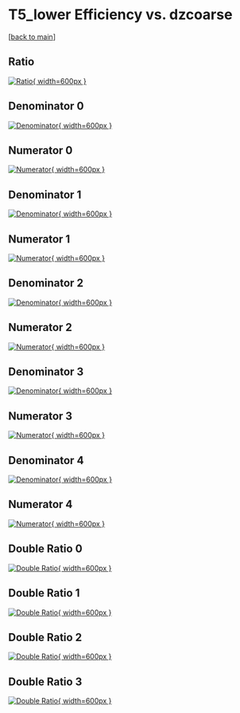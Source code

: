 # T5_lower Efficiency vs. dzcoarse

[[back to main](./)]



## Ratio

[![Ratio](../mtv/var/T5_lower_vtr_321_1_eff_dzcoarse.png){ width=600px }](../mtv/var/T5_lower_vtr_321_1_eff_dzcoarse.pdf)

## Denominator 0

[![Denominator](../mtv/den/T5_lower_vtr_321_1_eff_dzcoarse_den0.png){ width=600px }](../mtv/den/T5_lower_vtr_321_1_eff_dzcoarse_den0.pdf)

## Numerator 0

[![Numerator](../mtv/num/T5_lower_vtr_321_1_eff_dzcoarse_num0.png){ width=600px }](../mtv/num/T5_lower_vtr_321_1_eff_dzcoarse_num0.pdf)

## Denominator 1

[![Denominator](../mtv/den/T5_lower_vtr_321_1_eff_dzcoarse_den1.png){ width=600px }](../mtv/den/T5_lower_vtr_321_1_eff_dzcoarse_den1.pdf)

## Numerator 1

[![Numerator](../mtv/num/T5_lower_vtr_321_1_eff_dzcoarse_num1.png){ width=600px }](../mtv/num/T5_lower_vtr_321_1_eff_dzcoarse_num1.pdf)

## Denominator 2

[![Denominator](../mtv/den/T5_lower_vtr_321_1_eff_dzcoarse_den2.png){ width=600px }](../mtv/den/T5_lower_vtr_321_1_eff_dzcoarse_den2.pdf)

## Numerator 2

[![Numerator](../mtv/num/T5_lower_vtr_321_1_eff_dzcoarse_num2.png){ width=600px }](../mtv/num/T5_lower_vtr_321_1_eff_dzcoarse_num2.pdf)

## Denominator 3

[![Denominator](../mtv/den/T5_lower_vtr_321_1_eff_dzcoarse_den3.png){ width=600px }](../mtv/den/T5_lower_vtr_321_1_eff_dzcoarse_den3.pdf)

## Numerator 3

[![Numerator](../mtv/num/T5_lower_vtr_321_1_eff_dzcoarse_num3.png){ width=600px }](../mtv/num/T5_lower_vtr_321_1_eff_dzcoarse_num3.pdf)

## Denominator 4

[![Denominator](../mtv/den/T5_lower_vtr_321_1_eff_dzcoarse_den4.png){ width=600px }](../mtv/den/T5_lower_vtr_321_1_eff_dzcoarse_den4.pdf)

## Numerator 4

[![Numerator](../mtv/num/T5_lower_vtr_321_1_eff_dzcoarse_num4.png){ width=600px }](../mtv/num/T5_lower_vtr_321_1_eff_dzcoarse_num4.pdf)

## Double Ratio 0

[![Double Ratio](../mtv/ratio/T5_lower_vtr_321_1_eff_dzcoarse_ratio0.png){ width=600px }](../mtv/ratio/T5_lower_vtr_321_1_eff_dzcoarse_ratio0.pdf)

## Double Ratio 1

[![Double Ratio](../mtv/ratio/T5_lower_vtr_321_1_eff_dzcoarse_ratio1.png){ width=600px }](../mtv/ratio/T5_lower_vtr_321_1_eff_dzcoarse_ratio1.pdf)

## Double Ratio 2

[![Double Ratio](../mtv/ratio/T5_lower_vtr_321_1_eff_dzcoarse_ratio2.png){ width=600px }](../mtv/ratio/T5_lower_vtr_321_1_eff_dzcoarse_ratio2.pdf)

## Double Ratio 3

[![Double Ratio](../mtv/ratio/T5_lower_vtr_321_1_eff_dzcoarse_ratio3.png){ width=600px }](../mtv/ratio/T5_lower_vtr_321_1_eff_dzcoarse_ratio3.pdf)

